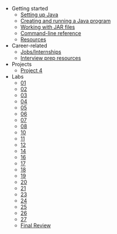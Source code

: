 * Getting started
  * [Setting up Java](Getting-Started/setting-up-java.md)
  * [Creating and running a Java program](Getting-Started/running-a-java-program.md)
  * [Working with JAR files](Getting-Started/working-with-jar-files.md)
  * [Command-line reference](Getting-Started/command-line-reference.md)
  * [Resources](Getting-Started/Resources.md)
* Career-related
  * [Jobs/Internships](Misc/Jobs/jobs.md)
  * [Interview prep resources](Misc/Jobs/prep.md)
* Projects
  * [Project 4](Misc/Projects/Project4.md)
* Labs
  * [01](Labs/lab01.md)
  * [02](Labs/lab02.md)
  * [03](Labs/lab03.md)
  * [04](Labs/lab04.md)
  * [05](Labs/lab05.md)
  * [06](Labs/lab06.md)
  * [07](Labs/lab07.md)
  * [08](Labs/lab08.md)
  * [10](Labs/lab10.md)
  * [11](Labs/lab11.md)
  * [12](Labs/lab12.md)
  * [14](Labs/lab14.md)
  * [16](Labs/lab16.md)
  * [17](Labs/lab17.md)
  * [18](Labs/lab18.md)
  * [19](Labs/lab19.md)
  * [20](Labs/lab20.md)
  * [21](Labs/lab21.md)
  * [23](Labs/lab23.md)
  * [24](Labs/lab24.md)
  * [25](Labs/lab25.md)
  * [26](Labs/lab26.md)
  * [27](Labs/lab27.md)
  * [Final Review](Labs/finalReview.md)